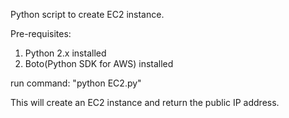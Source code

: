Python script to create EC2 instance.

Pre-requisites:

1) Python 2.x installed
2) Boto(Python SDK for AWS) installed

run command: "python EC2.py"

This will create an EC2 instance and return the public IP address.


